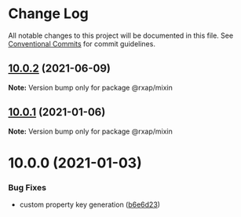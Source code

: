 # Change Log

All notable changes to this project will be documented in this file.
See [Conventional Commits](https://conventionalcommits.org) for commit guidelines.

## [10.0.2](https://gitlab.com/rxap/packages/compare/@rxap/mixin@10.0.1...@rxap/mixin@10.0.2) (2021-06-09)

**Note:** Version bump only for package @rxap/mixin





## [10.0.1](https://gitlab.com/rxap/packages/compare/@rxap/mixin@10.0.0...@rxap/mixin@10.0.1) (2021-01-06)

**Note:** Version bump only for package @rxap/mixin





# 10.0.0 (2021-01-03)


### Bug Fixes

* custom property key generation ([b6e6d23](https://gitlab.com/rxap/packages/commit/b6e6d23215f0b35e0de2d35003b186a3d435b8e4))
